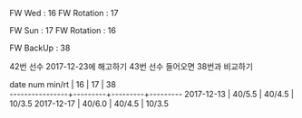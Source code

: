 FW Wed      : 16
FW Rotation : 17

FW Sun      : 17
FW Rotation : 16

FW BackUp   : 38

42번 선수 2017-12-23에 해고하기
43번 선수 들어오면 38번과 비교하기

date num min/rt |    16   |    17   |    38   
----------------+---------+---------+---------
2017-12-13      |  40/5.5 |  40/4.5 |  10/3.5 
2017-12-17      |  40/6.0 |  40/4.5 |  10/3.5

